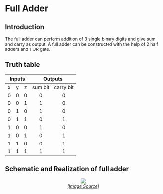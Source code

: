 # Full Adder
## Introduction
The full adder can perform addition of 3 single binary digits and give sum and carry as output. A full adder can be constructed with the help of 2 half adders and 1 OR gate.

## Truth table

<table class="tg" align="center">
<thead>
  <tr>
    <th class="tg-0lax" colspan="3">Inputs </th>
    <th class="tg-baqh" colspan="2">Outputs</th>
  </tr>
</thead>
<tbody align="center">
  <tr>
    <td class="tg-0lax">x</td>
    <td class="tg-baqh">y</td>
    <td class="tg-baqh">z</td>
    <td class="tg-baqh">sum bit</td>
    <td class="tg-baqh">carry bit</td>
  </tr>
  <tr>
    <td class="tg-0lax">0</td>
    <td class="tg-baqh">0</td>
    <td class="tg-baqh">0</td>
    <td class="tg-baqh">0</td>
    <td class="tg-baqh">0</td>
  </tr>
  <tr>
    <td class="tg-0lax">0</td>
    <td class="tg-baqh">0</td>
    <td class="tg-baqh">1</td>
    <td class="tg-baqh">1</td>
    <td class="tg-baqh">0</td>
  </tr>
  <tr>
    <td class="tg-0lax">0</td>
    <td class="tg-baqh">1</td>
    <td class="tg-baqh">0</td>
    <td class="tg-baqh">1</td>
    <td class="tg-baqh">0</td>
  </tr>
  <tr>
    <td class="tg-0lax">0</td>
    <td class="tg-baqh">1</td>
    <td class="tg-baqh">1</td>
    <td class="tg-baqh">0</td>
    <td class="tg-baqh">1</td>
  </tr>
  <tr>
    <td class="tg-0lax">1</td>
    <td class="tg-baqh">0</td>
    <td class="tg-baqh">0</td>
    <td class="tg-baqh">1</td>
    <td class="tg-baqh">0</td>
  </tr>
  <tr>
    <td class="tg-0lax">1</td>
    <td class="tg-baqh">0</td>
    <td class="tg-baqh">1</td>
    <td class="tg-baqh">0</td>
    <td class="tg-baqh">1</td>
  </tr>
  <tr>
    <td class="tg-0lax">1</td>
    <td class="tg-baqh">1</td>
    <td class="tg-baqh">0</td>
    <td class="tg-baqh">0</td>
    <td class="tg-baqh">1</td>
  </tr>
  <tr>
    <td class="tg-0lax">1</td>
    <td class="tg-baqh">1</td>
    <td class="tg-baqh">1</td>
    <td class="tg-baqh">1</td>
    <td class="tg-baqh">1</td>
  </tr>
</tbody>
</table>

## Schematic and Realization of full adder

<p align="center">
<img src="https://circuitdigest.com/sites/default/files/projectimage_tut/Full-Adder-Circuit.png"><br>
<a href="https://circuitdigest.com/sites/default/files/projectimage_tut/Full-Adder-Circuit.png"><i>(Image Source)</i></a>
</p>
